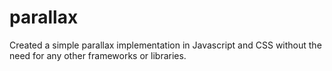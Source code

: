# parallax
Created a simple parallax implementation in Javascript and CSS without the need for any other frameworks or libraries.
